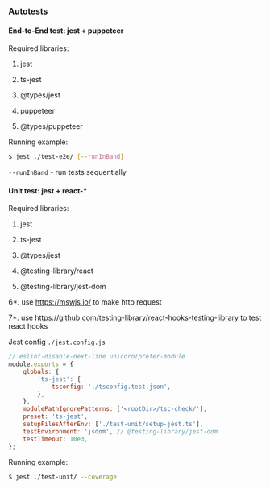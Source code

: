 ### Autotests

#### End-to-End test: jest + puppeteer

Required libraries:
1. jest
2. ts-jest
3. @types/jest

4. puppeteer
5. @types/puppeteer

Running example:
```bash
$ jest ./test-e2e/ [--runInBand]
```

`--runInBand` - run tests sequentially


#### Unit test: jest + react-*

Required libraries:
1. jest
2. ts-jest
3. @types/jest

4. @testing-library/react
5. @testing-library/jest-dom

6*. use https://mswjs.io/ to make http request

7*. use https://github.com/testing-library/react-hooks-testing-library to test react hooks

Jest config `./jest.config.js`
```javascript
// eslint-disable-next-line unicorn/prefer-module
module.exports = {
    globals: {
        'ts-jest': {
            tsconfig: './tsconfig.test.json',
        },
    },
    modulePathIgnorePatterns: ['<rootDir>/tsc-check/'],
    preset: 'ts-jest',
    setupFilesAfterEnv: ['./test-unit/setup-jest.ts'],
    testEnvironment: 'jsdom', // @testing-library/jest-dom
    testTimeout: 10e3,
};
```

Running example:
```bash
$ jest ./test-unit/ --coverage
```
